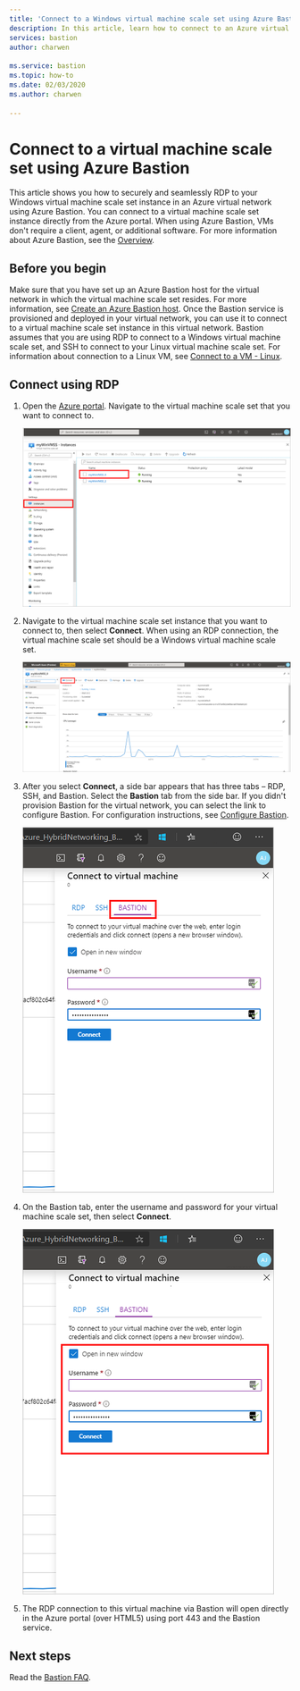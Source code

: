 ```yaml
---
title: 'Connect to a Windows virtual machine scale set using Azure Bastion  | Microsoft Docs'
description: In this article, learn how to connect to an Azure virtual machine scale set using Azure Bastion.
services: bastion
author: charwen

ms.service: bastion
ms.topic: how-to
ms.date: 02/03/2020
ms.author: charwen

---
```


# Connect to a virtual machine scale set using Azure Bastion

This article shows you how to securely and seamlessly RDP to your Windows virtual machine scale set instance in an Azure virtual network using Azure Bastion. You can connect to a virtual machine scale set instance directly from the Azure portal. When using Azure Bastion, VMs don't require a client, agent, or additional software. For more information about Azure Bastion, see the [Overview](bastion-overview.md).

## Before you begin

Make sure that you have set up an Azure Bastion host for the virtual network in which the virtual machine scale set resides. For more information, see [Create an Azure Bastion host](./tutorial-create-host-portal.md). Once the Bastion service is provisioned and deployed in your virtual network, you can use it to connect to a virtual machine scale set instance in this virtual network. Bastion assumes that you are using RDP to connect to a Windows virtual machine scale set, and SSH to connect to your Linux virtual machine scale set. For information about connection to a Linux VM, see [Connect to a VM - Linux](bastion-connect-vm-ssh.md).

## <a name="rdp"></a>Connect using RDP

1. Open the [Azure portal](https://portal.azure.com). Navigate to the virtual machine scale set that you want to connect to.

   ![navigate](./media/bastion-connect-vm-scale-set/1.png)
2. Navigate to the virtual machine scale set instance that you want to connect to, then select **Connect**. When using an RDP connection, the virtual machine scale set should be a Windows virtual machine scale set.

   ![virtual machine scale set](./media/bastion-connect-vm-scale-set/2.png)
3. After you select **Connect**, a side bar appears that has three tabs – RDP, SSH, and Bastion. Select the **Bastion** tab from the side bar. If you didn't provision Bastion for the virtual network, you can select the link to configure Bastion. For configuration instructions, see [Configure Bastion](./tutorial-create-host-portal.md).

   ![Bastion tab](./media/bastion-connect-vm-scale-set/3.png)
4. On the Bastion tab, enter the username and password for your virtual machine scale set, then select **Connect**.

   ![connect](./media/bastion-connect-vm-scale-set/4.png)
5. The RDP connection to this virtual machine via Bastion will open directly in the Azure portal (over HTML5) using port 443 and the Bastion service.

## Next steps

Read the [Bastion FAQ](bastion-faq.md).